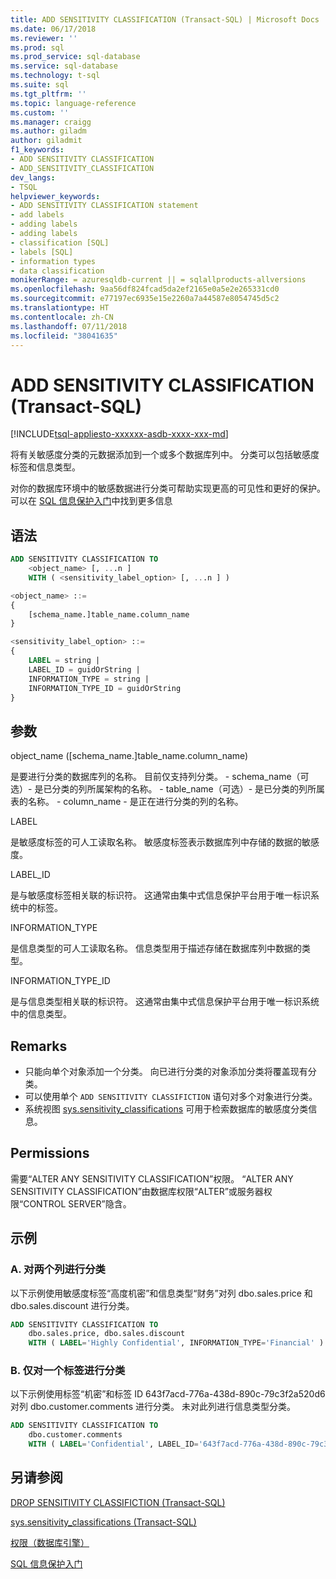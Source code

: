 ```yaml
---
title: ADD SENSITIVITY CLASSIFICATION (Transact-SQL) | Microsoft Docs
ms.date: 06/17/2018
ms.reviewer: ''
ms.prod: sql
ms.prod_service: sql-database
ms.service: sql-database
ms.technology: t-sql
ms.suite: sql
ms.tgt_pltfrm: ''
ms.topic: language-reference
ms.custom: ''
ms.manager: craigg
ms.author: giladm
author: giladmit
f1_keywords:
- ADD SENSITIVITY CLASSIFICATION
- ADD_SENSITIVITY_CLASSIFICATION
dev_langs:
- TSQL
helpviewer_keywords:
- ADD SENSITIVITY CLASSIFICATION statement
- add labels
- adding labels
- adding labels
- classification [SQL]
- labels [SQL]
- information types
- data classification
monikerRange: = azuresqldb-current || = sqlallproducts-allversions
ms.openlocfilehash: 9aa56df824fcad5da2ef2165e0a5e2e265331cd0
ms.sourcegitcommit: e77197ec6935e15e2260a7a44587e8054745d5c2
ms.translationtype: HT
ms.contentlocale: zh-CN
ms.lasthandoff: 07/11/2018
ms.locfileid: "38041635"
---
```

# <a name="add-sensitivity-classification-transact-sql"></a>ADD SENSITIVITY CLASSIFICATION (Transact-SQL)
[!INCLUDE[tsql-appliesto-xxxxxx-asdb-xxxx-xxx-md](../../includes/tsql-appliesto-xxxxxx-asdb-xxxx-xxx-md.md)]

将有关敏感度分类的元数据添加到一个或多个数据库列中。 分类可以包括敏感度标签和信息类型。  

对你的数据库环境中的敏感数据进行分类可帮助实现更高的可见性和更好的保护。 可以在 [SQL 信息保护入门](https://aka.ms/sqlip)中找到更多信息

## <a name="syntax"></a>语法  

```sql
ADD SENSITIVITY CLASSIFICATION TO
    <object_name> [, ...n ]
    WITH ( <sensitivity_label_option> [, ...n ] )     

<object_name> ::=
{
    [schema_name.]table_name.column_name
}

<sensitivity_label_option> ::=  
{   
    LABEL = string |
    LABEL_ID = guidOrString |
    INFORMATION_TYPE = string |
    INFORMATION_TYPE_ID = guidOrString  
}
```  

## <a name="arguments"></a>参数  

object_name ([schema_name.]table_name.column_name)

是要进行分类的数据库列的名称。 目前仅支持列分类。
    - schema_name（可选）- 是已分类的列所属架构的名称。
    - table_name（可选）- 是已分类的列所属表的名称。
    - column_name - 是正在进行分类的列的名称。

LABEL

是敏感度标签的可人工读取名称。 敏感度标签表示数据库列中存储的数据的敏感度。

LABEL_ID

是与敏感度标签相关联的标识符。 这通常由集中式信息保护平台用于唯一标识系统中的标签。

INFORMATION_TYPE

是信息类型的可人工读取名称。 信息类型用于描述存储在数据库列中数据的类型。

INFORMATION_TYPE_ID

是与信息类型相关联的标识符。 这通常由集中式信息保护平台用于唯一标识系统中的信息类型。


## <a name="remarks"></a>Remarks  

- 只能向单个对象添加一个分类。 向已进行分类的对象添加分类将覆盖现有分类。
- 可以使用单个 `ADD SENSITIVITY CLASSIFICTION` 语句对多个对象进行分类。
- 系统视图 [sys.sensitivity_classifications](../../relational-databases/system-catalog-views/sys-sensitivity-classifications-transact-sql.md) 可用于检索数据库的敏感度分类信息。


## <a name="permissions"></a>Permissions

需要“ALTER ANY SENSITIVITY CLASSIFICATION”权限。 “ALTER ANY SENSITIVITY CLASSIFICATION”由数据库权限“ALTER”或服务器权限“CONTROL SERVER”隐含。


## <a name="examples"></a>示例  

### <a name="a-classifying-two-columns"></a>A. 对两个列进行分类

以下示例使用敏感度标签“高度机密”和信息类型“财务”对列 dbo.sales.price 和 dbo.sales.discount 进行分类。

```sql
ADD SENSITIVITY CLASSIFICATION TO
    dbo.sales.price, dbo.sales.discount
    WITH ( LABEL='Highly Confidential', INFORMATION_TYPE='Financial' )
```  

### <a name="b-classifying-only-a-label"></a>B. 仅对一个标签进行分类
以下示例使用标签“机密”和标签 ID 643f7acd-776a-438d-890c-79c3f2a520d6 对列 dbo.customer.comments 进行分类。 未对此列进行信息类型分类。

```sql
ADD SENSITIVITY CLASSIFICATION TO
    dbo.customer.comments
    WITH ( LABEL='Confidential', LABEL_ID='643f7acd-776a-438d-890c-79c3f2a520d6' )
```  

## <a name="see-also"></a>另请参阅  

[DROP SENSITIVITY CLASSIFICTION (Transact-SQL)](../../t-sql/statements/drop-sensitivity-classification-transact-sql.md)

[sys.sensitivity_classifications (Transact-SQL)](../../relational-databases/system-catalog-views/sys-sensitivity-classifications-transact-sql.md)

[权限（数据库引擎）](https://docs.microsoft.com/en-us/sql/relational-databases/security/permissions-database-engine)

[SQL 信息保护入门](http://aka.ms/sqlip)
